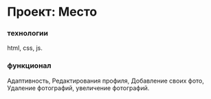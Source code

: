 # Проект: Место

### технологии
html,
css,
js.
### функционал
Адаптивность,
Редактирования профиля,
Добавление своих фото,
Удаление фотографий,
увеличение фотографий.


